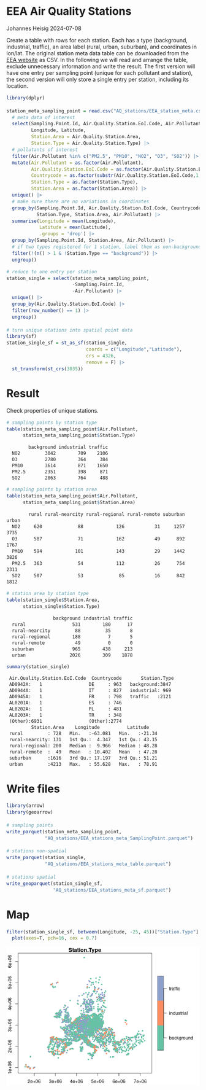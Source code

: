 # EEA Air Quality Stations
Johannes Heisig
2024-07-08

Create a table with rows for each station. Each has a type (background,
industrial, traffic), an area label (rural, urban, suburban), and
coordinates in lon/lat. The original station meta data table can be
downloaded from the [EEA
website](https://discomap.eea.europa.eu/App/AQViewer/index.html?fqn=Airquality_Dissem.b2g.measurements)
as CSV. In the following we will read and arrange the table, exclude
unnecessary information and write the result. The first version will
have one entry per sampling point (unique for each pollutant and
station), the second version will only store a single entry per station,
including its location.

``` r
library(dplyr)

station_meta_sampling_point = read.csv("AQ_stations/EEA_station_meta.csv") |> 
  # meta data of interest
  select(Sampling.Point.Id, Air.Quality.Station.EoI.Code, Air.Pollutant, 
         Longitude, Latitude, 
         Station.Area = Air.Quality.Station.Area, 
         Station.Type = Air.Quality.Station.Type) |> 
  # pollutants of interest
  filter(Air.Pollutant %in% c("PM2.5", "PM10", "NO2", "O3", "SO2")) |> 
  mutate(Air.Pollutant = as.factor(Air.Pollutant),
         Air.Quality.Station.EoI.Code = as.factor(Air.Quality.Station.EoI.Code),
         Countrycode = as.factor(substr(Air.Quality.Station.EoI.Code,1,2)),
         Station.Type = as.factor(Station.Type),
         Station.Area = as.factor(Station.Area)) |> 
  unique() |> 
  # make sure there are no variations in coordinates
  group_by(Sampling.Point.Id, Air.Quality.Station.EoI.Code, Countrycode,
           Station.Type, Station.Area, Air.Pollutant) |>
  summarise(Longitude = mean(Longitude), 
            Latitude = mean(Latitude), 
            .groups = 'drop') |> 
  group_by(Sampling.Point.Id, Station.Area, Air.Pollutant) |> 
  # if two types registered for 1 station, label them as non-background (n=45).
  filter(!(n() > 1 & !Station.Type == "background")) |> 
  ungroup()
```

``` r
# reduce to one entry per station
station_single = select(station_meta_sampling_point, 
                        -Sampling.Point.Id, 
                        -Air.Pollutant) |> 
  unique() |> 
  group_by(Air.Quality.Station.EoI.Code) |> 
  filter(row_number() == 1) |> 
  ungroup()

# turn unique stations into spatial point data
library(sf)
station_single_sf = st_as_sf(station_single, 
                             coords = c("Longitude","Latitude"), 
                             crs = 4326,  
                             remove = F) |> 
  st_transform(st_crs(3035))
```

# Result

Check properties of unique stations.

``` r
# sampling points by station type
table(station_meta_sampling_point$Air.Pollutant, 
      station_meta_sampling_point$Station.Type)
```

           
            background industrial traffic
      NO2         3042        709    2106
      O3          2780        364     384
      PM10        3614        871    1650
      PM2.5       2351        398     871
      SO2         2063        764     488

``` r
# sampling points by station area
table(station_meta_sampling_point$Air.Pollutant, 
      station_meta_sampling_point$Station.Area)
```

           
            rural rural-nearcity rural-regional rural-remote suburban urban
      NO2     620             88            126           31     1257  3735
      O3      587             71            162           49      892  1767
      PM10    594            101            143           29     1442  3826
      PM2.5   363             54            112           26      754  2311
      SO2     507             53             85           16      842  1812

``` r
# station area by station type
table(station_single$Station.Area, 
      station_single$Station.Type)
```

                    
                     background industrial traffic
      rural                 531        180      17
      rural-nearcity         88         35       8
      rural-regional        188          7       5
      rural-remote           49          0       0
      suburban              965        438     213
      urban                2026        309    1878

``` r
summary(station_single)
```

     Air.Quality.Station.EoI.Code  Countrycode       Station.Type 
     AD0942A:   1                 DE     : 963   background:3847  
     AD0944A:   1                 IT     : 827   industrial: 969  
     AD0945A:   1                 FR     : 798   traffic   :2121  
     AL0201A:   1                 ES     : 746                    
     AL0202A:   1                 PL     : 481                    
     AL0203A:   1                 TR     : 348                    
     (Other):6931                 (Other):2774                    
             Station.Area    Longitude          Latitude     
     rural         : 728   Min.   :-63.081   Min.   :-21.34  
     rural-nearcity: 131   1st Qu.:  4.347   1st Qu.: 43.15  
     rural-regional: 200   Median :  9.966   Median : 48.28  
     rural-remote  :  49   Mean   : 10.402   Mean   : 47.28  
     suburban      :1616   3rd Qu.: 17.197   3rd Qu.: 51.21  
     urban         :4213   Max.   : 55.628   Max.   : 78.91  
                                                             

# Write files

``` r
library(arrow)
library(geoarrow)

# sampling points
write_parquet(station_meta_sampling_point, 
              "AQ_stations/EEA_stations_meta_SamplingPoint.parquet")

# stations non-spatial
write_parquet(station_single, 
              "AQ_stations/EEA_stations_meta_table.parquet")

# stations spatial
write_geoparquet(station_single_sf,
                 "AQ_stations/EEA_stations_meta_sf.parquet")
```

# Map

``` r
filter(station_single_sf, between(Longitude, -25, 45))["Station.Type"] |> 
  plot(axes=T, pch=16, cex = 0.7)
```

![](EEA_stations_files/figure-commonmark/unnamed-chunk-4-1.png)
